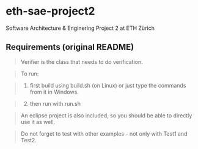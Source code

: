 # eth-sae-project2
Software Architecture &amp; Enginering Project 2 at ETH Zürich

## Requirements (original README)
> Verifier is the class that needs to do verification.

> To run:

> 1. first build using build.sh (on Linux) or just type the commands from it in Windows.

> 2. then run with run.sh

> An eclipse project is also included, so you should be able to directly use it as well.


> Do not forget to test with other examples - not only with Test1 and Test2.
